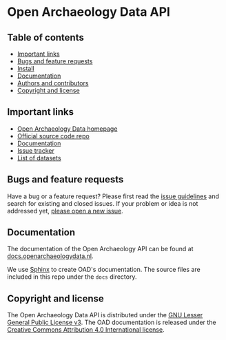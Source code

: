 # Open Archaeology Data API



## Table of contents

 - [Important links](#important-links)
 - [Bugs and feature requests](#bugs-and-feature-requests)
 - [Install](https://github.com/openstate/open-archaeology-data/blob/master/INSTALL.rst)
 - [Documentation](#documentation)
 - [Authors and contributors](#authors-and-contributors)
 - [Copyright and license](#copyright-and-license)

## Important links
 - [Open Archaeology Data homepage](http://www.openarchaeologydata.nl/)
 - [Official source code repo](https://github.com/openstate/open-archaeology-data/)
 - [Documentation](http://docs.openarchaeologydata.nl/)
 - [Issue tracker](https://github.com/openstate/open-archaeology-data/issues)
 - [List of datasets](https://github.com/openstate/open-archaeology-data/wiki)

## Bugs and feature requests

Have a bug or a feature request? Please first read the [issue guidelines](https://github.com/openstate/open-archaeology-data/blob/master/docs/dev/getting_started.rst) and search for existing and closed issues. If your problem or idea is not addressed yet, [please open a new issue](https://github.com/openstate/open-archaeology-data/issues/new).

## Documentation

The documentation of the Open Archaeology API can be found at [docs.openarchaeologydata.nl](http://docs.openarchaeologydata.nl/).

We use [Sphinx](http://sphinx-doc.org/) to create OAD's documentation. The source files are included in this repo under the `docs` directory.  

## Copyright and license

The Open Archaeology Data API is distributed under the [GNU Lesser General Public License v3](https://www.gnu.org/licenses/lgpl.html). The OAD documentation is released under the  [Creative Commons Attribution 4.0 International license](http://creativecommons.org/licenses/by/4.0/).
